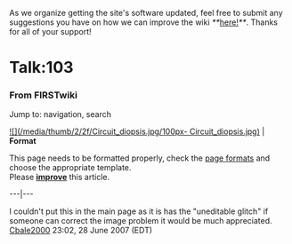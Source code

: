 As we organize getting the site's software updated, feel free to submit any
suggestions you have on how we can improve the wiki
_**_[here!](/index.php/User:Hallry/Suggestions "User:Hallry/Suggestions"
)_**_. Thanks for all of your support!

# Talk:103

### From FIRSTwiki

Jump to: navigation, search

[![](/media/thumb/2/2f/Circuit_diopsis.jpg/100px-
Circuit_diopsis.jpg)](/index.php/Image:Circuit_diopsis.jpg "" ) |  **Format**  

This page needs to be formatted properly, check the [page
formats](/index.php/FIRSTwiki:Page_formats "FIRSTwiki:Page formats" ) and
choose the appropriate template.  
Please
**[improve](http://www.firstwiki.net/index.php?title=Talk:103&action=edit
"http://www.firstwiki.net/index.php?title=Talk:103&action=edit" )** this
article.  
  
---|---  
  
  
I couldn't put this in the main page as it is has the "uneditable glitch" if
someone can correct the image problem it would be much appreciated.
[Cbale2000](/index.php/User:Cbale2000 "User:Cbale2000" ) 23:02, 28 June 2007
(EDT)

